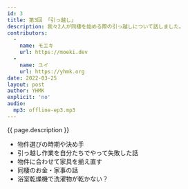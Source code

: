 ```yaml
---
id: 3
title: 第3回 「引っ越し」
description: 我々2人が同棲を始める際の引っ越しについて話しました。
contributors:
  - 
    name: モエキ
    url: https://moeki.dev
  -
    name: ユイ
    url: https://yhmk.org
date: 2022-03-25
layout: post
author: YHMK
explicit: 'no'
audio:
  mp3: offline-ep3.mp3
---
```


{{ page.description }}

<ul>
  <li>物件選びの時期や決め手</li>
  <li>引っ越し作業を自分たちでやって失敗した話</li>
  <li>物件に合わせて家具を揃え直す</li>
  <li>同棲のお金・家事の話</li>
  <li>浴室乾燥機で洗濯物が乾かない？</li>
</ul>
